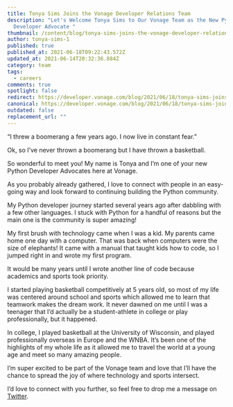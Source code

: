 ```yaml
---
title: Tonya Sims Joins the Vonage Developer Relations Team
description: "Let's Welcome Tonya Sims to Our Vonage Team as the New Python
  Developer Advocate "
thumbnail: /content/blog/tonya-sims-joins-the-vonage-developer-relations-team/tonya-sims.png
author: tonya-sims-1
published: true
published_at: 2021-06-18T09:22:43.572Z
updated_at: 2021-06-14T20:32:36.884Z
category: team
tags:
  - careers
comments: true
spotlight: false
redirect: https://developer.vonage.com/blog/2021/06/18/tonya-sims-joins-the-vonage-developer-relations-team
canonical: https://developer.vonage.com/blog/2021/06/18/tonya-sims-joins-the-vonage-developer-relations-team
outdated: false
replacement_url: ""
---
```

“I threw a boomerang a few years ago. I now live in constant fear.”

Ok, so I’ve never thrown a boomerang but I have thrown a basketball.

So wonderful to meet you! My name is Tonya and I’m one of your new Python Developer Advocates here at Vonage.

As you probably already gathered, I love to connect with people in an easy-going way and look forward to continuing building the Python community.

My Python developer journey started several years ago after dabbling with a few other languages. I stuck with Python for a handful of reasons but the main one is the community is super amazing!

My first brush with technology came when I was a kid. My parents came home one day with a computer. That was back when computers were the size of elephants! It came with a manual that taught kids how to code, so I jumped right in and wrote my first program.

It would be many years until I wrote another line of code because academics and sports took priority.

I started playing basketball competitively at 5 years old, so most of my life was centered around school and sports which allowed me to learn that teamwork makes the dream work. It never dawned on me until I was a teenager that I’d actually be a student-athlete in college or play professionally, but it happened.

In college, I played basketball at the University of Wisconsin, and played professionally overseas in Europe and the WNBA. It’s been one of the highlights of my whole life as it allowed me to travel the world at a young age and meet so many amazing people.

I’m super excited to be part of the Vonage team and love that I’ll have the chance to spread the joy of where technology and sports intersect. 

I’d love to connect with you further, so feel free to drop me a message on [Twitter](https://twitter.com/TonyaSims).